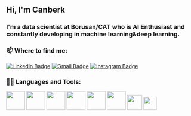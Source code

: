 ## Hi, I'm Canberk 

### I'm a data scientist at Borusan/CAT who is AI Enthusiast and constantly developing in machine learning&deep learning.

### 📫 Where to find me: 

[![Linkedin Badge](https://img.shields.io/badge/-canberkarc-blue?style=flat-square&logo=Linkedin&logoColor=white&link=https://www.linkedin.com/in/canberkarc/)](https://www.linkedin.com/in/canberkarc/) 
[![Gmail Badge](https://img.shields.io/badge/-canberkaricii@gmail.com-c14438?style=flat-square&logo=Gmail&logoColor=white&link=mailto:canberkaricii@gmail.com)](mailto:canberkaricii@gmail.com)
[![Instagram Badge](https://img.shields.io/badge/-cnberkarc-purple?style=flat-square&logo=instagram&logoColor=white&link=https://instagram.com/cnberkarc/)](https://instagram.com/cnberkarc)


### 👨‍💻 Languages and Tools:
<code><a href="https://www.python.org/" target="_blank"><img height="50" src="https://www.vectorlogo.zone/logos/python/python-icon.svg"></a></code>
<code><a target="_blank"><img height="50" src="https://cdn.cdnlogo.com/logos/m/10/mysql.svg"></a></code>
<code><a target="_blank"><img height="50" src="https://img1.pnghut.com/17/0/17/e4zuAKeStT/logo-java-development-kit-symbol-text.jpg"></a></code>
<code><a target="_blank"><img height="50" src="https://miro.medium.com/max/1200/1*fep4idD8f924P1D6rlL1uw.jpeg"></a></code>
<code><a target="_blank"><img height="50" src="https://seeklogo.com/images/C/c-logo-672525892C-seeklogo.com.png"></a></code>
<code><a target="_blank"><img height="50" src="https://seeklogo.com/images/C/c-logo-1B1817C041-seeklogo.com.png"></a></code>
<code><a target="_blank"><img height="40" src="https://upload.wikimedia.org/wikipedia/commons/e/e0/Git-logo.svg"></a></code>
<code><a target="_blank"><img height="35" src="https://seeklogo.com/images/L/linux-logo-3793382FC8-seeklogo.com.png"></a></code>

